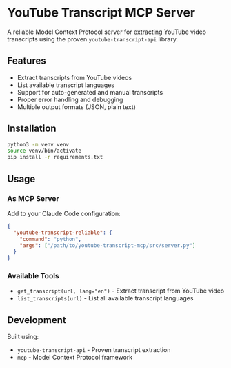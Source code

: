 # YouTube Transcript MCP Server

A reliable Model Context Protocol server for extracting YouTube video transcripts using the proven `youtube-transcript-api` library.

## Features

- Extract transcripts from YouTube videos
- List available transcript languages  
- Support for auto-generated and manual transcripts
- Proper error handling and debugging
- Multiple output formats (JSON, plain text)

## Installation

```bash
python3 -m venv venv
source venv/bin/activate
pip install -r requirements.txt
```

## Usage

### As MCP Server
Add to your Claude Code configuration:

```json
{
  "youtube-transcript-reliable": {
    "command": "python",
    "args": ["/path/to/youtube-transcript-mcp/src/server.py"]
  }
}
```

### Available Tools

- `get_transcript(url, lang="en")` - Extract transcript from YouTube video
- `list_transcripts(url)` - List all available transcript languages

## Development

Built using:
- `youtube-transcript-api` - Proven transcript extraction
- `mcp` - Model Context Protocol framework